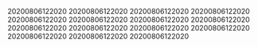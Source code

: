 20200806122020
20200806122020
20200806122020
20200806122020
20200806122020
20200806122020
20200806122020
20200806122020
20200806122020
20200806122020
20200806122020
20200806122020
20200806122020
20200806122020
20200806122020
